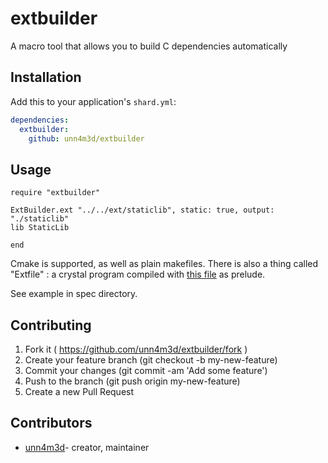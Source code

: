 # extbuilder

A macro tool that allows you to build C dependencies automatically

## Installation

Add this to your application's `shard.yml`:

```yaml
dependencies:
  extbuilder:
    github: unn4m3d/extbuilder
```

## Usage

```crystal
require "extbuilder"

ExtBuilder.ext "../../ext/staticlib", static: true, output: "./staticlib"
lib StaticLib

end
```

Cmake is supported, as well as plain makefiles. There is also a thing called "Extfile" : a crystal program compiled with [this file](src/extbuilder/ext_prelude/extb_prelude.cr) as prelude.

See example in spec directory.

## Contributing

1. Fork it ( https://github.com/unn4m3d/extbuilder/fork )
2. Create your feature branch (git checkout -b my-new-feature)
3. Commit your changes (git commit -am 'Add some feature')
4. Push to the branch (git push origin my-new-feature)
5. Create a new Pull Request

## Contributors

- [unn4m3d](https://github.com/unn4m3d)- creator, maintainer
